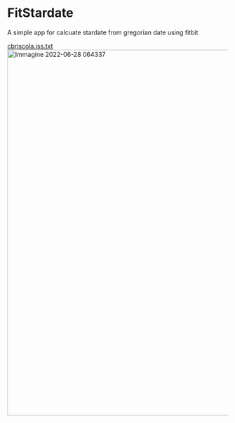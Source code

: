 # FitStardate
A simple app for calcuate stardate from gregorian date using fitbit

[cbriscola.iss.txt](https://github.com/numerunix/FitStardate/files/8997776/cbriscola.iss.txt)
<img width="833" alt="Immagine 2022-06-28 064337" src="https://user-images.githubusercontent.com/49764967/176094916-adb688ab-9a13-41b4-8da6-2b5aef77b708.png">

